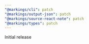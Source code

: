 ```yaml
---
"@markings/cli": patch
"@markings/output-json": patch
"@markings/source-react-note": patch
"@markings/types": patch
---
```


Initial release

